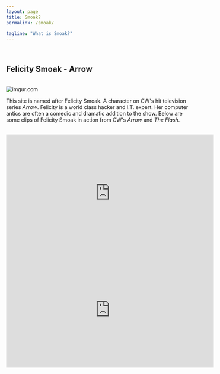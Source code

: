 ```yaml
---
layout: page
title: Smoak?
permalink: /smoak/

tagline: "What is Smoak?"
---
```

<br>
<h2> Felicity Smoak - Arrow </h2> <br>
<img src="http://i.imgur.com/Fxh9MCw.png" alt="imgur.com">

<br>

<p>This site is named after Felicity Smoak. A character on CW's hit television series <i>Arrow</i>. Felicity is a world class hacker and I.T. expert. Her computer antics are often a comedic and dramatic addition to the show. 
Below are some clips of Felicity Smoak in action from CW's  <i>Arrow</i> and <i>The Flash</i>. <p>

<br>


<iframe width="560" height="315" src="https://www.youtube.com/embed/nKMJ-shX0-U" frameborder="0" allowfullscreen></iframe>

<br>

<iframe width="560" height="315" src="https://www.youtube.com/embed/hV2HPCSnwVA" frameborder="0" allowfullscreen></iframe>
